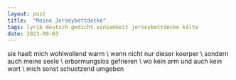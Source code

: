```yaml
---
layout: post
title:  "Meine Jerseybettdecke"
tags: lyrik deutsch gedicht einsamkeit jerseybettdecke kälte
date: 2023-09-03
---
```


sie haelt mich wohlwollend warm \\
wenn nicht nur dieser koerper \\
sondern auch meine seele \\
erbarmungslos gefrieren \\
wo kein arm und auch kein wort \\
mich sonst schuetzend umgeben
